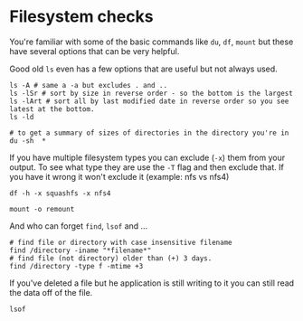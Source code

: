 # Filesystem checks

You're familiar with some of the basic commands like `du`, `df`, `mount` but these have several options that can be very helpful.

Good old `ls` even has a few options that are useful but not always used.
```
ls -A # same a -a but excludes . and .. 
ls -lSr # sort by size in reverse order - so the bottom is the largest
ls -lArt # sort all by last modified date in reverse order so you see latest at the bottom. 
ls -ld
```

```
# to get a summary of sizes of directories in the directory you're in
du -sh  *

```
If you have multiple filesystem types you can exclude (`-x`) them from your output. To see what type they are use the `-T` flag and then exclude that. If you have it wrong it won't exclude it (example: nfs vs nfs4)
```
df -h -x squashfs -x nfs4 
```

```
mount -o remount
```

And who can forget `find`, `lsof` and ...

```
# find file or directory with case insensitive filename
find /directory -iname "*filename*"
# find file (not directory) older than (+) 3 days.
find /directory -type f -mtime +3
```
If you've deleted a file but he application is still writing to it you can still read the data off of the file.
```
lsof 
```


